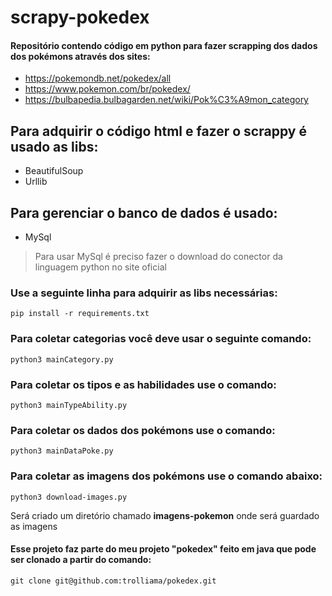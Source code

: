 # scrapy-pokedex

#### Repositório contendo código em python para fazer scrapping dos dados dos pokémons através dos sites:<br>
* https://pokemondb.net/pokedex/all<br>
* https://www.pokemon.com/br/pokedex/<br>
* https://bulbapedia.bulbagarden.net/wiki/Pok%C3%A9mon_category


## Para adquirir o código html e fazer o scrappy é usado as libs:
* BeautifulSoup
* Urllib

## Para gerenciar o banco de dados é usado:
* MySql
> Para usar MySql é preciso fazer o download do conector da linguagem python no site oficial

### Use a seguinte linha para adquirir as libs necessárias:
```
pip install -r requirements.txt
```

### Para coletar categorias você deve usar o seguinte comando:

```
python3 mainCategory.py
```

### Para coletar os tipos e as habilidades use o comando:

```
python3 mainTypeAbility.py
```

### Para coletar os dados dos pokémons use o comando:
```
python3 mainDataPoke.py
```

### Para coletar as imagens dos pokémons use o comando abaixo:
```
python3 download-images.py
```
Será criado um diretório chamado **imagens-pokemon** onde será guardado as imagens

#### Esse projeto faz parte do meu projeto "pokedex" feito em java que pode ser clonado a partir do comando:
```
git clone git@github.com:trolliama/pokedex.git
```
